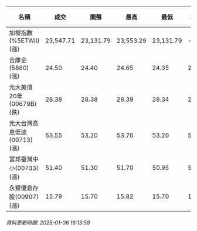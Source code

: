 | 名稱 | 成交 | 開盤 | 最高 | 最低 | 均價 | 成交金額(億) | 昨收 | 漲跌幅 | 漲跌 | 總量 | 昨量 | 振幅 |
| -------- | -------- | -------- | -------- |-------- | -------- | -------- |-------- |-------- |-------- | -------- | -------- |-------- |
|加權指數(%5ETWII) (漲)|23,547.71|23,131.79|23,553.29|23,131.79|-|4,071.41|22,908.30|2.79%|639.41|7,103,756|0|1.84%|
|合庫金(5880) (漲)|24.50|24.40|24.65|24.35|24.51|2.55|24.30|0.82%|0.20|10,408|4,691|1.23%|
|元大美債20年(00679B) (跌)|28.38|28.38|28.39|28.34|28.36|12.77|28.63|0.87%|0.25|45,036|24,757|0.17%|
|元大台灣高息低波(00713) (漲)|53.55|53.20|53.70|53.20|53.52|4.53|53.00|1.04%|0.55|8,472|7,823|0.94%|
|富邦臺灣中小(00733) (漲)|51.40|51.30|51.70|50.95|51.38|0.802|50.90|0.98%|0.50|1,561|1,830|1.47%|
|永豐優息存股(00907) (漲)|15.79|15.70|15.82|15.70|15.78|0.335|15.66|0.83%|0.13|2,126|1,809|0.77%|
###### 資料更新時間: 2025-01-06 16:13:59
